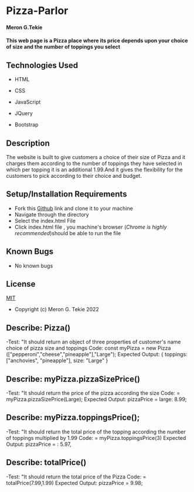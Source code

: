 # Pizza-Parlor

#### Meron G.Tekie

#### This web page is a Pizza place where its price depends upon your choice of size and the number of toppings you select

## Technologies Used

- HTML

- CSS

- JavaScript

- JQuery

- Bootstrap

## Description

The website is built to give customers a choice of their size of Pizza and it charges them according to the number of toppings they have selected in which per topping it is an additional 1.99.And it gives the flexibility for the customers to pick according to their choice and budget.

## Setup/Installation Requirements

- Fork this [Github](https://github.com/MeronTekie/pizza-parlor.git) link and clone it to your machine
- Navigate through the directory
- Select the index.html File
- Click index.html file , you machine's browser (_Chrome is highly recommended_)should be able to run the file

## Known Bugs

- No known bugs

## License

[MIT](https://opensource.org/licenses/MIT)

- Copyright (c) Meron G. Tekie 2022

## Describe: Pizza()

-Test: "It should return an object of three properties of customer's name choice of pizza size and toppings
Code: const myPizza = new Pizza (["pepperoni","cheese","pineapple"],"Large");
Expected Output: { toppings: ["anchovies", "pineapple"], size: "Large" }

## Describe: myPizza.pizzaSizePrice()

-Test: "It should return the price of the pizza according the size
Code: = myPizza.pizzaSizePrice(Large);
Expected Output: pizzaPrice = large: 8.99;

## Describe: myPizza.toppingsPrice();

-Test: "It should return the total price of the topping according the number of toppings multiplied by 1.99
Code: = myPizza.toppingsPrice(3)
Expected Output: pizzaPrice = : 5.97,

## Describe: totalPrice()

-Test: "It should return the total price of the Pizza
Code: = totalPrice(7.99,1.99)
Expected Output: pizzaPrice = 9.98;

